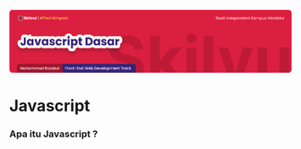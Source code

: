 ![Image CSS Banner!](../assets/javascript-banner.png "CSS")
# **Javascript**
### Apa itu Javascript ?
> 